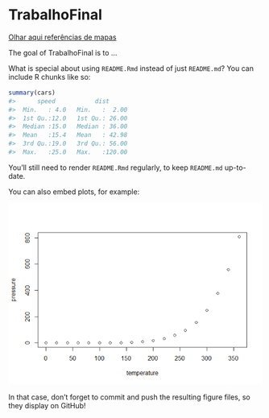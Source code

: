 
<!-- README.md is generated from README.Rmd. Please edit that file -->

<!-- Referências aqui: https://github.com/cienciadedatos/datos-de-miercoles/blob/master/30-dias-de-graficos-2020.md -->

# TrabalhoFinal

[Olhar aqui referências de
mapas](https://github.com/cienciadedatos/datos-de-miercoles/blob/master/30-dias-de-graficos-2020.md)

<!-- badges: start -->

<!-- badges: end -->

The goal of TrabalhoFinal is to …

What is special about using `README.Rmd` instead of just `README.md`?
You can include R chunks like so:

``` r
summary(cars)
#>      speed           dist       
#>  Min.   : 4.0   Min.   :  2.00  
#>  1st Qu.:12.0   1st Qu.: 26.00  
#>  Median :15.0   Median : 36.00  
#>  Mean   :15.4   Mean   : 42.98  
#>  3rd Qu.:19.0   3rd Qu.: 56.00  
#>  Max.   :25.0   Max.   :120.00
```

You’ll still need to render `README.Rmd` regularly, to keep `README.md`
up-to-date.

You can also embed plots, for example:

![](README_files/figure-gfm/pressure-1.png)<!-- -->

In that case, don’t forget to commit and push the resulting figure
files, so they display on GitHub\!
